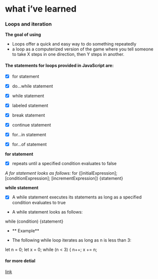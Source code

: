 # what i’ve learned

### Loops and iteration
**The goal of using**
- Loops offer a quick and easy way to do something repeatedly
- a loop as a computerized version of the game where you tell someone to take X steps in one direction, then Y steps in another.

#### The statements for loops provided in JavaScript are:
- [x] for statement
- [x] do...while statement
- [x] while statement
- [x] labeled statement
- [x] break statement
- [x] continue statement
- [x] for...in statement
- [x] for...of statement


**for statement**


- [x] repeats until a specified condition evaluates to false

*A for statement looks as follows:*
for ([initialExpression]; [conditionExpression]; [incrementExpression])
 {statement} 

**while statement**
- [x] A while statement executes its statements as long as a specified condition evaluates to true


* A while statement looks as follows:

while (condition)
 {statement} 

- ** Example**

- The following while loop iterates as long as n is less than 3:

let n = 0;
let x = 0;
while (n < 3) {
  n++;
  x += n;
   
   #### for more detial
   [link](https://developer.mozilla.org/en-US/docs/Web/JavaScript/Guide/Loops_and_iteration)
   





